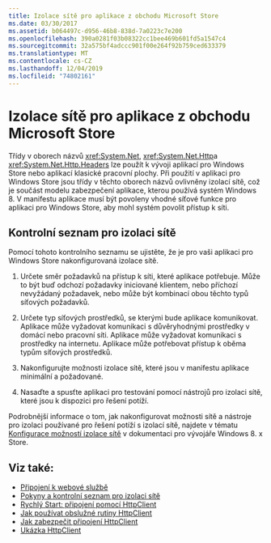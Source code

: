 ```yaml
---
title: Izolace sítě pro aplikace z obchodu Microsoft Store
ms.date: 03/30/2017
ms.assetid: b064497c-d956-46b8-838d-7a0223c7e200
ms.openlocfilehash: 390a0281f03b08322cc1bee469b601fd5a1547c4
ms.sourcegitcommit: 32a575bf4adccc901f00e264f92b759ced633379
ms.translationtype: MT
ms.contentlocale: cs-CZ
ms.lasthandoff: 12/04/2019
ms.locfileid: "74802161"
---
```

# <a name="network-isolation-for-windows-store-apps"></a>Izolace sítě pro aplikace z obchodu Microsoft Store

Třídy v oborech názvů <xref:System.Net>, <xref:System.Net.Http>a <xref:System.Net.Http.Headers> lze použít k vývoji aplikací pro Windows Store nebo aplikací klasické pracovní plochy. Při použití v aplikaci pro Windows Store jsou třídy v těchto oborech názvů ovlivněny izolací sítě, což je součást modelu zabezpečení aplikace, kterou používá systém Windows 8. V manifestu aplikace musí být povoleny vhodné síťové funkce pro aplikaci pro Windows Store, aby mohl systém povolit přístup k síti.  
  
## <a name="checklist-for-network-isolation"></a>Kontrolní seznam pro izolaci sítě  

Pomocí tohoto kontrolního seznamu se ujistěte, že je pro vaši aplikaci pro Windows Store nakonfigurovaná izolace sítě.  
  
1. Určete směr požadavků na přístup k síti, které aplikace potřebuje. Může to být buď odchozí požadavky iniciované klientem, nebo příchozí nevyžádaný požadavek, nebo může být kombinací obou těchto typů síťových požadavků.  
  
2. Určete typ síťových prostředků, se kterými bude aplikace komunikovat. Aplikace může vyžadovat komunikaci s důvěryhodnými prostředky v domácí nebo pracovní síti. Aplikace může vyžadovat komunikaci s prostředky na internetu. Aplikace může potřebovat přístup k oběma typům síťových prostředků.  
  
3. Nakonfigurujte možnosti izolace sítě, které jsou v manifestu aplikace minimální a požadované.  
  
4. Nasaďte a spusťte aplikaci pro testování pomocí nástrojů pro izolaci sítě, které jsou k dispozici pro řešení potíží.  
  
Podrobnější informace o tom, jak nakonfigurovat možnosti sítě a nástroje pro izolaci používané pro řešení potíží s izolací sítě, najdete v tématu [Konfigurace možností izolace sítě](https://docs.microsoft.com/previous-versions/windows/apps/hh770532(v=win.10)) v dokumentaci pro vývojáře Windows 8. x Store.
  
## <a name="see-also"></a>Viz také:

- [Připojení k webové službě](https://docs.microsoft.com/previous-versions/windows/apps/hh761504(v=win.10))
- [Pokyny a kontrolní seznam pro izolaci sítě](https://docs.microsoft.com/previous-versions/windows/apps/hh770532(v=win.10))
- [Rychlý Start: připojení pomocí HttpClient](https://docs.microsoft.com/previous-versions/windows/apps/hh781239(v=win.10))
- [Jak používat obslužné rutiny HttpClient](https://docs.microsoft.com/previous-versions/windows/apps/hh781241(v=win.10))
- [Jak zabezpečit připojení HttpClient](https://docs.microsoft.com/previous-versions/windows/apps/hh781240(v=win.10))
- [Ukázka HttpClient](https://code.msdn.microsoft.com/windowsapps/HttpClient-sample-55700664)
